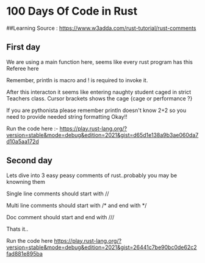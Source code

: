 # 100 Days Of Code in Rust

##Learning Source : https://www.w3adda.com/rust-tutorial/rust-comments

## First day 
We are using a main function here, seems like every rust program has this Referee here 

Remember, println is macro and ! is required to invoke it.

After this interacton it seems like entering naughty student caged in strict Teachers class. Cursor brackets shows the cage {cage or performance ?}

If you are pythonista please remember println doesn't know 2+2 so you need to provide needed string formatting Okay!! 

Run the code here :- https://play.rust-lang.org/?version=stable&mode=debug&edition=2021&gist=d65d1e138a9b3ae060da7d10a5aa172d

## Second day 

Lets dive into 3 easy peasy comments of rust..probably you may be knowning them 

Single line comments should start with  //

Multi line comments should start with  /* and end with */

Doc comment should start and end with ///

Thats it..

Run the code here 
https://play.rust-lang.org/?version=stable&mode=debug&edition=2021&gist=26441c7be90bc0de62c2fad881e895ba
